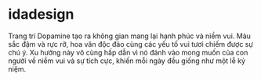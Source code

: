 # idadesign
Trang trí Dopamine tạo ra không gian mang lại hạnh phúc và niềm vui. Màu sắc đậm và rực rỡ, hoa văn độc đáo cùng các yếu tố vui tươi chiếm được sự chú ý. Xu hướng này vô cùng hấp dẫn vì nó đánh vào mong muốn của con người về niềm vui và sự tích cực, khiến mỗi ngày đều giống như một lễ kỷ niệm.
